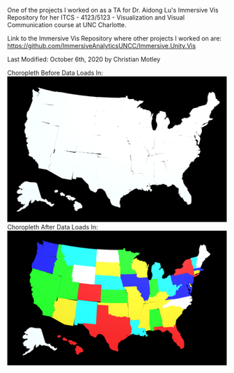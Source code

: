 One of the projects I worked on as a TA for Dr. Aidong Lu's Immersive Vis Repository for her ITCS - 4123/5123 - Visualization and Visual Communication course at UNC Charlotte.

Link to the Immersive Vis Repository where other projects I worked on are: https://github.com/ImmersiveAnalyticsUNCC/Immersive.Unity.Vis

Last Modified: October 6th, 2020 by Christian Motley

Choropleth Before Data Loads In:
<img src="Choropleth Before Data Load.PNG" width="600">
Choropleth After Data Loads In:
<img src="Choropleth After Data Load.PNG" width="600">
